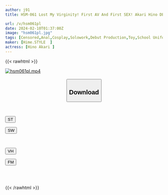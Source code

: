 ```yaml
---
author: j91
title: HSM-061 Lost My Virginity! First AV And First SEX! Akari Hino DEBUT, The Daughter Of A Cute Amateur Man With Fair Skin And Soft Skin! Awakening To Sex And Penis Erection! Massive Ejaculation! !

url: /v/hsm061pl
date: 2024-02-10T01:37:00Z
image: "hsm061pl.jpg"
tags: [Censored,Anal,Cosplay,Solowork,Debut Production,Toy,School Uniform,Cross Dressing,Virgin	 ]
maker: [Hime.STYLE  ]
actress: [Hino Akari ]
---
```



{{< rawhtml >}}

<div class="video" data-videoid="B76dxJWYalCyzWo">
    <a href="javascript:;">
        <img src="/v/hsm061pl/hsm061pl.jpg" width="WIDTH" height="HEIGHT" alt="hsm061pl.mp4" loading="lazy">
    </a>
</div>

<script type="text/javascript" src="https://j91.asia/asset/on-demand-st.js"></script>

<br>
  <link rel="stylesheet" href="https://j91.asia/asset/bs5.css">
  
  <center>
  <button class="btn btn-primary" type="button" data-bs-toggle="collapse" data-bs-target=".multi-collapse" aria-expanded="false" aria-controls="multiCollapseExample1 multiCollapseExample2"><h2>Download</h2></button></center>
</p>
<div class="row">
  <div class="col">
    <div class="collapse multi-collapse" id="multiCollapseExample1">
      <div class="card card-body">
	      	      <br>
<div class="buttons">  
<p><a href="https://streamtape.to/v/B76dxJWYalCyzWo" target="_blank"><button class="btn-hover color-3"><i class="fa fa-download"></i> ST</button></a></p>
<p><a href="https://cdnwish.com/agl584vhn3ua" target="_blank"><button class="btn-hover color-2"><i class="fa fa-download"></i> SW</button></a></p></div>
    </div>
  </div>
</div>
  <div class="col">
    <div class="collapse multi-collapse" id="multiCollapseExample2">
      <div class="card card-body">
	      <br>
<div class="buttons">
<p><a href="https://vidhidepro.com/f/5qkdgcm1ews3"><button class="btn-hover color-9"><i class="fa fa-download"></i> VH</button></a></p>
<p><a href="https://filemoon.sx/d/v3v4l6fptxp7"><button class="btn-hover color-8"><i class="fa fa-download"></i> FM</button></a></p></div>
<br><br>
      </div>
    </div>
  </div>
</div>

{{< /rawhtml >}}